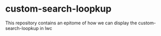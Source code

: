 # custom-search-loopkup
This repository contains an epitome of how we can display the custom-search-loopkup in lwc
